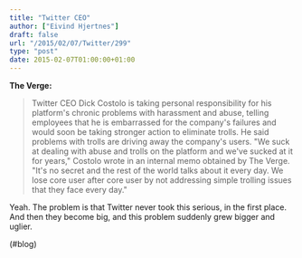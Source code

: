 ```yaml
---
title: "Twitter CEO"
author: ["Eivind Hjertnes"]
draft: false
url: "/2015/02/07/Twitter/299"
type: "post"
date: 2015-02-07T01:00:00+01:00
---
```


**The Verge:**

> Twitter CEO Dick Costolo is taking personal responsibility for his
> platform's chronic problems with harassment and abuse, telling
> employees that he is embarrassed for the company's failures and would
> soon be taking stronger action to eliminate trolls. He said problems
> with trolls are driving away the company's users. "We suck at dealing
> with abuse and trolls on the platform and we've sucked at it for
> years," Costolo wrote in an internal memo obtained by The Verge. "It's
> no secret and the rest of the world talks about it every day. We lose
> core user after core user by not addressing simple trolling issues
> that they face every day."

Yeah. The problem is that Twitter never took this serious, in the first
place. And then they become big, and this problem suddenly grew bigger
and uglier.

(#blog)

